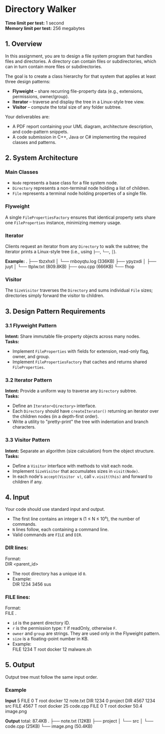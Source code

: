 # Directory Walker

**Time limit per test:** 1 second  
**Memory limit per test:** 256 megabytes  

## 1. Overview

In this assignment, you are to design a file system program that handles files and directories. A directory can contain files or subdirectories, which can in turn contain more files or subdirectories.

The goal is to create a class hierarchy for that system that applies at least three design patterns:

- **Flyweight** – share recurring file-property data (e.g., extensions, permissions, owner/group).  
- **Iterator** – traverse and display the tree in a Linux-style tree view.  
- **Visitor** – compute the total size of any folder subtree.

Your deliverables are:

- A PDF report containing your UML diagram, architecture description, and code-pattern snippets.  
- A code submission in C++, Java or C# implementing the required classes and patterns.

## 2. System Architecture

### Main Classes

- `Node` represents a base class for a file system node.  
- `Directory` represents a non-terminal node holding a list of children.  
- `File` represents a terminal node holding properties of a single file.

### Flyweight

A single `FilePropertiesFactory` ensures that identical property sets share one `FileProperties` instance, minimizing memory usage.

### Iterator

Clients request an iterator from any `Directory` to walk the subtree; the iterator prints a Linux-style tree (i.e., using `├──`, `└──`, `│`).

**Example:**
.
├── tbzxhxll
│ └── rnboyqtu.log (336KB)
├── ypyzxdi
│ ├── juyt
│ └── ttplw.txt (809.8KB)
├── oou.cpp (666KB)
└── fhop

### Visitor

The `SizeVisitor` traverses the `Directory` and sums individual `File` sizes; directories simply forward the visitor to children.

## 3. Design Pattern Requirements

### 3.1 Flyweight Pattern

**Intent:** Share immutable file-property objects across many nodes.  
**Tasks:**

- Implement `FileProperties` with fields for extension, read-only flag, owner, and group.  
- Implement `FilePropertiesFactory` that caches and returns shared `FileProperties`.

### 3.2 Iterator Pattern

**Intent:** Provide a uniform way to traverse any `Directory` subtree.  
**Tasks:**

- Define an `Iterator<Directory>` interface.  
- Each `Directory` should have `createIterator()` returning an iterator over the children nodes (in a depth-first order).  
- Write a utility to "pretty-print" the tree with indentation and branch characters.

### 3.3 Visitor Pattern

**Intent:** Separate an algorithm (size calculation) from the object structure.  
**Tasks:**

- Define a `Visitor` interface with methods to visit each node.  
- Implement `SizeVisitor` that accumulates sizes in `visit(Node)`.  
- In each node's `accept(Visitor v)`, call `v.visit(this)` and forward to children if any.

## 4. Input

Your code should use standard input and output.

- The first line contains an integer `N` (1 ≤ N ≤ 10⁵), the number of commands.  
- `N` lines follow, each containing a command line.  
- Valid commands are `FILE` and `DIR`.

### DIR lines:

Format:  
DIR <id> <parent_id> <name>

- The root directory has a unique id `0`.  
- Example:  
DIR 1234 3456 sus

### FILE lines:

Format:  
FILE <id> <r> <owner> <group> <size> <name>.<ext>

- `id` is the parent directory ID.  
- `r` is the permission type: `T` if readOnly, otherwise `F`.  
- `owner` and `group` are strings. They are used only in the Flyweight pattern.  
- `size` is a floating-point number in KB.  
- Example:  
FILE 1234 T root docker 12 malware.sh

## 5. Output

Output tree must follow the same input order.

### Example

**Input**
5
FILE 0 T root docker 12 note.txt
DIR 1234 0 project
DIR 4567 1234 src
FILE 4567 T root docker 25 code.cpp
FILE 0 T root docker 50.4 image.png

**Output**
total: 87.4KB
.
├── note.txt (12KB)
├── project
│ └── src
│ └── code.cpp (25KB)
└── image.png (50.4KB)
